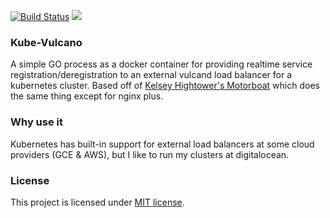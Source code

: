 [![Build Status](https://travis-ci.org/RutledgePaulV/kube-vulcano.svg)](https://travis-ci.org/RutledgePaulV/kube-vulcano)
[![](https://badge.imagelayers.io/rutledgepaulv/kube-vulcano:latest.svg)](https://imagelayers.io/?images=rutledgepaulv/kube-vulcano:latest 'Get your own badge on imagelayers.io')

### Kube-Vulcano

A simple GO process as a docker container for providing realtime service registration/deregistration to an external 
vulcand load balancer for a kubernetes cluster. Based off of 
[Kelsey Hightower's Motorboat](https://github.com/kelseyhightower/motorboat) which does the same thing except for 
nginx plus.


### Why use it
Kubernetes has built-in support for external load balancers at some cloud providers (GCE & AWS), but I like to run
my clusters at digitalocean.


### License
This project is licensed under [MIT license](http://opensource.org/licenses/MIT).
